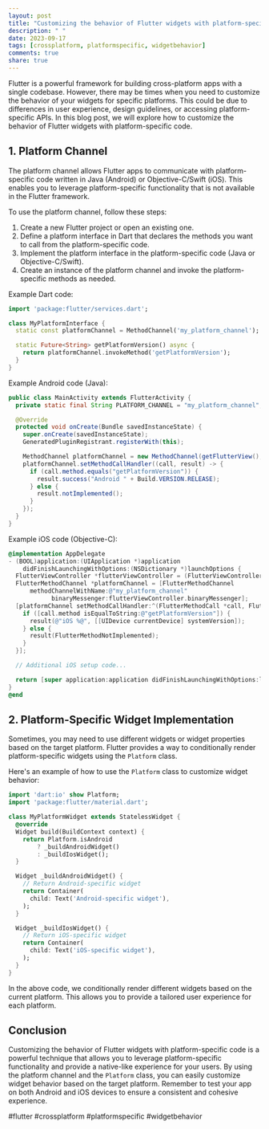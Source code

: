 ```yaml
---
layout: post
title: "Customizing the behavior of Flutter widgets with platform-specific code."
description: " "
date: 2023-09-17
tags: [crossplatform, platformspecific, widgetbehavior]
comments: true
share: true
---
```


Flutter is a powerful framework for building cross-platform apps with a single codebase. However, there may be times when you need to customize the behavior of your widgets for specific platforms. This could be due to differences in user experience, design guidelines, or accessing platform-specific APIs. In this blog post, we will explore how to customize the behavior of Flutter widgets with platform-specific code.

## 1. Platform Channel

The platform channel allows Flutter apps to communicate with platform-specific code written in Java (Android) or Objective-C/Swift (iOS). This enables you to leverage platform-specific functionality that is not available in the Flutter framework.

To use the platform channel, follow these steps:

1. Create a new Flutter project or open an existing one.
2. Define a platform interface in Dart that declares the methods you want to call from the platform-specific code.
3. Implement the platform interface in the platform-specific code (Java or Objective-C/Swift).
4. Create an instance of the platform channel and invoke the platform-specific methods as needed.

Example Dart code:

```dart
import 'package:flutter/services.dart';

class MyPlatformInterface {
  static const platformChannel = MethodChannel('my_platform_channel');

  static Future<String> getPlatformVersion() async {
    return platformChannel.invokeMethod('getPlatformVersion');
  }
}
```

Example Android code (Java):

```java
public class MainActivity extends FlutterActivity {
  private static final String PLATFORM_CHANNEL = "my_platform_channel";

  @Override
  protected void onCreate(Bundle savedInstanceState) {
    super.onCreate(savedInstanceState);
    GeneratedPluginRegistrant.registerWith(this);

    MethodChannel platformChannel = new MethodChannel(getFlutterView(), PLATFORM_CHANNEL);
    platformChannel.setMethodCallHandler((call, result) -> {
      if (call.method.equals("getPlatformVersion")) {
        result.success("Android " + Build.VERSION.RELEASE);
      } else {
        result.notImplemented();
      }
    });
  }
}
```

Example iOS code (Objective-C):

```objective-c
@implementation AppDelegate
- (BOOL)application:(UIApplication *)application
    didFinishLaunchingWithOptions:(NSDictionary *)launchOptions {
  FlutterViewController *flutterViewController = (FlutterViewController *)self.window.rootViewController;
  FlutterMethodChannel *platformChannel = [FlutterMethodChannel
      methodChannelWithName:@"my_platform_channel"
            binaryMessenger:flutterViewController.binaryMessenger];
  [platformChannel setMethodCallHandler:^(FlutterMethodCall *call, FlutterResult result) {
    if ([call.method isEqualToString:@"getPlatformVersion"]) {
      result(@"iOS %@", [[UIDevice currentDevice] systemVersion]);
    } else {
      result(FlutterMethodNotImplemented);
    }
  }];

  // Additional iOS setup code...

  return [super application:application didFinishLaunchingWithOptions:launchOptions];
}
@end
```

## 2. Platform-Specific Widget Implementation

Sometimes, you may need to use different widgets or widget properties based on the target platform. Flutter provides a way to conditionally render platform-specific widgets using the `Platform` class.

Here's an example of how to use the `Platform` class to customize widget behavior:

```dart
import 'dart:io' show Platform;
import 'package:flutter/material.dart';

class MyPlatformWidget extends StatelessWidget {
  @override
  Widget build(BuildContext context) {
    return Platform.isAndroid
        ? _buildAndroidWidget()
        : _buildIosWidget();
  }

  Widget _buildAndroidWidget() {
    // Return Android-specific widget
    return Container(
      child: Text('Android-specific widget'),
    );
  }

  Widget _buildIosWidget() {
    // Return iOS-specific widget
    return Container(
      child: Text('iOS-specific widget'),
    );
  }
}
```

In the above code, we conditionally render different widgets based on the current platform. This allows you to provide a tailored user experience for each platform.

## Conclusion

Customizing the behavior of Flutter widgets with platform-specific code is a powerful technique that allows you to leverage platform-specific functionality and provide a native-like experience for your users. By using the platform channel and the `Platform` class, you can easily customize widget behavior based on the target platform. Remember to test your app on both Android and iOS devices to ensure a consistent and cohesive experience.

#flutter #crossplatform #platformspecific #widgetbehavior